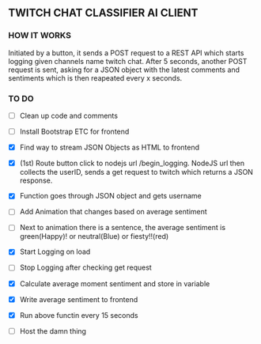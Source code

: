 ## TWITCH CHAT CLASSIFIER AI CLIENT

### HOW IT WORKS

Initiated by a button, it sends a POST request to a REST API which starts logging
given channels name twitch chat. After 5 seconds, another POST request is sent, asking for a JSON object with the latest comments and sentiments which is then reapeated every x seconds.



### TO DO 

- [ ] Clean up code and comments

- [ ] Install Bootstrap ETC for frontend

- [x] Find way to stream JSON Objects as HTML to frontend

- [x] (1st) Route button click to nodejs url /begin_logging. NodeJS url then collects the userID, sends a get request to twitch which returns a JSON response. 

- [x] Function goes through JSON object and gets username


- [ ] Add Animation that changes based on average sentiment

- [ ] Next to animation there is a sentence, the average sentiment is green(Happy)! or neutral(Blue) or fiesty!!(red)

- [x] Start Logging on load 

- [ ] Stop Logging after checking get request

- [x] Calculate average moment sentiment and store in variable

- [x] Write average sentiment to frontend

- [x] Run above functin every 15 seconds

- [ ] Host the damn thing




